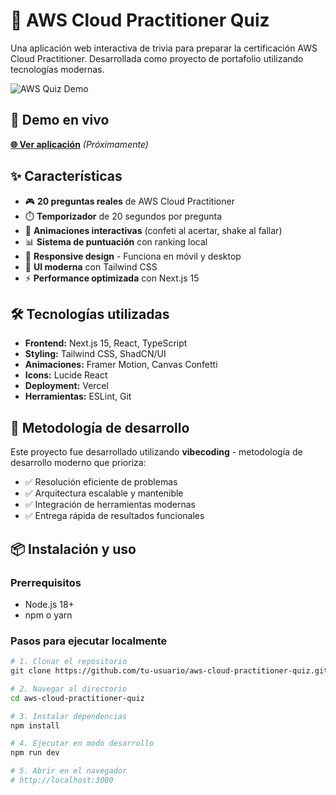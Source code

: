 # 🎯 AWS Cloud Practitioner Quiz

Una aplicación web interactiva de trivia para preparar la certificación AWS Cloud Practitioner. Desarrollada como proyecto de portafolio utilizando tecnologías modernas.

![AWS Quiz Demo](https://via.placeholder.com/800x400/1f2937/ffffff?text=AWS+Cloud+Practitioner+Quiz)

## 🚀 Demo en vivo

**[🌐 Ver aplicación](https://tu-app-url.vercel.app)** _(Próximamente)_

## ✨ Características

- 🎮 **20 preguntas reales** de AWS Cloud Practitioner
- ⏱️ **Temporizador** de 20 segundos por pregunta
- 🎊 **Animaciones interactivas** (confeti al acertar, shake al fallar)
- 📊 **Sistema de puntuación** con ranking local
- 📱 **Responsive design** - Funciona en móvil y desktop
- 🎨 **UI moderna** con Tailwind CSS
- ⚡ **Performance optimizada** con Next.js 15

## 🛠️ Tecnologías utilizadas

- **Frontend:** Next.js 15, React, TypeScript
- **Styling:** Tailwind CSS, ShadCN/UI
- **Animaciones:** Framer Motion, Canvas Confetti
- **Icons:** Lucide React
- **Deployment:** Vercel
- **Herramientas:** ESLint, Git

## 🎯 Metodología de desarrollo

Este proyecto fue desarrollado utilizando **vibecoding** - metodología de desarrollo moderno que prioriza:
- ✅ Resolución eficiente de problemas
- ✅ Arquitectura escalable y mantenible
- ✅ Integración de herramientas modernas
- ✅ Entrega rápida de resultados funcionales

## 📦 Instalación y uso

### Prerrequisitos
- Node.js 18+ 
- npm o yarn

### Pasos para ejecutar localmente

```bash
# 1. Clonar el repositorio
git clone https://github.com/tu-usuario/aws-cloud-practitioner-quiz.git

# 2. Navegar al directorio
cd aws-cloud-practitioner-quiz

# 3. Instalar dependencias
npm install

# 4. Ejecutar en modo desarrollo
npm run dev

# 5. Abrir en el navegador
# http://localhost:3000

